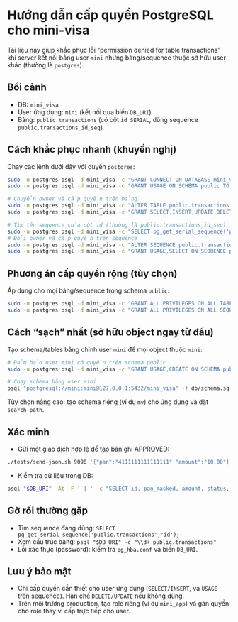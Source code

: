 # Hướng dẫn cấp quyền PostgreSQL cho mini-visa

Tài liệu này giúp khắc phục lỗi “permission denied for table transactions” khi server kết nối bằng user `mini` nhưng bảng/sequence thuộc sở hữu user khác (thường là `postgres`).

## Bối cảnh
- DB: `mini_visa`
- User ứng dụng: `mini` (kết nối qua biến `DB_URI`)
- Bảng: `public.transactions` (có cột `id SERIAL`, dùng sequence `public.transactions_id_seq`)

## Cách khắc phục nhanh (khuyến nghị)
Chạy các lệnh dưới đây với quyền `postgres`:
```bash
sudo -u postgres psql -d mini_visa -c "GRANT CONNECT ON DATABASE mini_visa TO mini;"
sudo -u postgres psql -d mini_visa -c "GRANT USAGE ON SCHEMA public TO mini;"

# Chuyển owner và cấp quyền trên bảng
sudo -u postgres psql -d mini_visa -c "ALTER TABLE public.transactions OWNER TO mini;"
sudo -u postgres psql -d mini_visa -c "GRANT SELECT,INSERT,UPDATE,DELETE ON TABLE public.transactions TO mini;"

# Tìm tên sequence của cột id (thường là public.transactions_id_seq)
sudo -u postgres psql -d mini_visa -c "SELECT pg_get_serial_sequence('public.transactions','id');"
# Đổi owner và cấp quyền trên sequence
sudo -u postgres psql -d mini_visa -c "ALTER SEQUENCE public.transactions_id_seq OWNER TO mini;"
sudo -u postgres psql -d mini_visa -c "GRANT USAGE,SELECT ON SEQUENCE public.transactions_id_seq TO mini;"
```

## Phương án cấp quyền rộng (tùy chọn)
Áp dụng cho mọi bảng/sequence trong schema `public`:
```bash
sudo -u postgres psql -d mini_visa -c "GRANT ALL PRIVILEGES ON ALL TABLES IN SCHEMA public TO mini;"
sudo -u postgres psql -d mini_visa -c "GRANT ALL PRIVILEGES ON ALL SEQUENCES IN SCHEMA public TO mini;"
```

## Cách “sạch” nhất (sở hữu object ngay từ đầu)
Tạo schema/tables bằng chính user `mini` để mọi object thuộc `mini`:
```bash
# Đảm bảo user mini có quyền trên schema public
sudo -u postgres psql -d mini_visa -c "GRANT USAGE,CREATE ON SCHEMA public TO mini;"

# Chạy schema bằng user mini
psql "postgresql://mini:mini@127.0.0.1:5432/mini_visa" -f db/schema.sql
```
Tùy chọn nâng cao: tạo schema riêng (ví dụ `mv`) cho ứng dụng và đặt `search_path`.

## Xác minh
- Gửi một giao dịch hợp lệ để tạo bản ghi APPROVED:
```bash
./tests/send-json.sh 9090 '{"pan":"4111111111111111","amount":"10.00"}'
```
- Kiểm tra dữ liệu trong DB:
```bash
psql "$DB_URI" -At -F ' | ' -c "SELECT id, pan_masked, amount, status, to_char(created_at,'YYYY-MM-DD HH24:MI:SS') FROM transactions ORDER BY id DESC LIMIT 5;"
```

## Gỡ rối thường gặp
- Tìm sequence đang dùng: `SELECT pg_get_serial_sequence('public.transactions','id');`
- Xem cấu trúc bảng: `psql "$DB_URI" -c "\\d+ public.transactions"`
- Lỗi xác thực (password): kiểm tra `pg_hba.conf` và biến `DB_URI`.

## Lưu ý bảo mật
- Chỉ cấp quyền cần thiết cho user ứng dụng (`SELECT/INSERT`, và `USAGE` trên sequence). Hạn chế `DELETE/UPDATE` nếu không dùng.
- Trên môi trường production, tạo role riêng (ví dụ `mini_app`) và gán quyền cho role thay vì cấp trực tiếp cho user.
